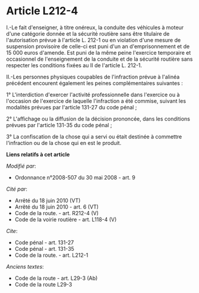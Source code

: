 # Article L212-4

I.-Le fait d'enseigner, à titre onéreux, la conduite des véhicules à moteur d'une catégorie donnée et la sécurité routière
sans être titulaire de l'autorisation prévue à l'article L. 212-1 ou en violation d'une mesure de suspension provisoire de
celle-ci est puni d'un an d'emprisonnement et de 15 000 euros d'amende. Est puni de la même peine l'exercice temporaire et
occasionnel de l'enseignement de la conduite et de la sécurité routière sans respecter les conditions fixées au II de
l'article L. 212-1. 

II.-Les personnes physiques coupables de l'infraction prévue à l'alinéa précédent encourent également les peines
complémentaires suivantes : 

1° L'interdiction d'exercer l'activité professionnelle dans l'exercice ou à l'occasion de l'exercice de laquelle l'infraction
a été commise, suivant les modalités prévues par l'article 131-27 du code pénal ; 

2° L'affichage ou la diffusion de la décision prononcée, dans les conditions prévues par l'article 131-35 du code pénal ; 

3° La confiscation de la chose qui a servi ou était destinée à commettre l'infraction ou de la chose qui en est le produit.

**Liens relatifs à cet article**

_Modifié par_:

  - Ordonnance n°2008-507 du 30 mai 2008 - art. 9

_Cité par_:

  - Arrêté du 18 juin 2010 (VT)
  - Arrêté du 18 juin 2010 - art. 6 (VT)
  - Code de la route. - art. R212-4 (V)
  - Code de la voirie routière - art. L118-4 (V)

_Cite_:

  - Code pénal - art. 131-27
  - Code pénal - art. 131-35
  - Code de la route. - art. L212-1

_Anciens textes_:

  - Code de la route - art. L29-3 (Ab)
  - Code de la route L29-3

